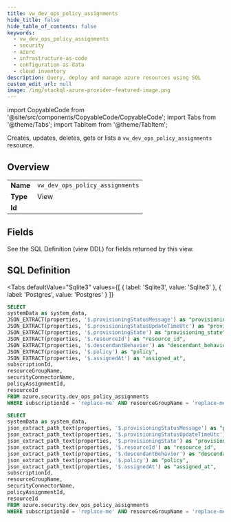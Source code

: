 ```yaml
--- 
title: vw_dev_ops_policy_assignments
hide_title: false
hide_table_of_contents: false
keywords:
  - vw_dev_ops_policy_assignments
  - security
  - azure
  - infrastructure-as-code
  - configuration-as-data
  - cloud inventory
description: Query, deploy and manage azure resources using SQL
custom_edit_url: null
image: /img/stackql-azure-provider-featured-image.png
---
```


import CopyableCode from '@site/src/components/CopyableCode/CopyableCode';
import Tabs from '@theme/Tabs';
import TabItem from '@theme/TabItem';

Creates, updates, deletes, gets or lists a <code>vw_dev_ops_policy_assignments</code> resource.

## Overview
<table><tbody>
<tr><td><b>Name</b></td><td><code>vw_dev_ops_policy_assignments</code></td></tr>
<tr><td><b>Type</b></td><td>View</td></tr>
<tr><td><b>Id</b></td><td><CopyableCode code="azure.security.vw_dev_ops_policy_assignments" /></td></tr>
</tbody></table>

## Fields

See the SQL Definition (view DDL) for fields returned by this view.

## SQL Definition

<Tabs
defaultValue="Sqlite3"
values={[
{ label: 'Sqlite3', value: 'Sqlite3' },
{ label: 'Postgres', value: 'Postgres' }
]}
>
<TabItem value="Sqlite3">

```sql
SELECT
systemData as system_data,
JSON_EXTRACT(properties, '$.provisioningStatusMessage') as "provisioning_status_message",
JSON_EXTRACT(properties, '$.provisioningStatusUpdateTimeUtc') as "provisioning_status_update_time_utc",
JSON_EXTRACT(properties, '$.provisioningState') as "provisioning_state",
JSON_EXTRACT(properties, '$.resourceId') as "resource_id",
JSON_EXTRACT(properties, '$.descendantBehavior') as "descendant_behavior",
JSON_EXTRACT(properties, '$.policy') as "policy",
JSON_EXTRACT(properties, '$.assignedAt') as "assigned_at",
subscriptionId,
resourceGroupName,
securityConnectorName,
policyAssignmentId,
resourceId
FROM azure.security.dev_ops_policy_assignments
WHERE subscriptionId = 'replace-me' AND resourceGroupName = 'replace-me' AND securityConnectorName = 'replace-me' AND resourceId = 'replace-me';
```

</TabItem>
<TabItem value="Postgres">

```sql
SELECT
systemData as system_data,
json_extract_path_text(properties, '$.provisioningStatusMessage') as "provisioning_status_message",
json_extract_path_text(properties, '$.provisioningStatusUpdateTimeUtc') as "provisioning_status_update_time_utc",
json_extract_path_text(properties, '$.provisioningState') as "provisioning_state",
json_extract_path_text(properties, '$.resourceId') as "resource_id",
json_extract_path_text(properties, '$.descendantBehavior') as "descendant_behavior",
json_extract_path_text(properties, '$.policy') as "policy",
json_extract_path_text(properties, '$.assignedAt') as "assigned_at",
subscriptionId,
resourceGroupName,
securityConnectorName,
policyAssignmentId,
resourceId
FROM azure.security.dev_ops_policy_assignments
WHERE subscriptionId = 'replace-me' AND resourceGroupName = 'replace-me' AND securityConnectorName = 'replace-me' AND resourceId = 'replace-me';
```

</TabItem>
</Tabs>
